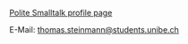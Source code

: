 [Polite Smalltalk profile page](%base_url%/research/Polite)

E-Mail: thomas.steinmann@students.unibe.ch
